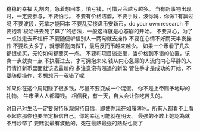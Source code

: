 稳稳的幸福
乱割肉，急着想回本，怕亏钱，可惜只会越亏越多。
当有新事物出现时，一定要参与，不要怕亏。
不要有价格洁癖，不要手贱，波你妈，你做T有赢过吗
不要波段，死拿才能回本
不要乱买接盘币安新币，do your own research
不要抱着‘梭哈进去死了算了’的想法，一般这样就是心态崩的开始。
不要贪心，为了一点钱走去开杠杆
不要随便听信别人一两句就去操作
不要在心情不好雨天半夜操作
不要跌太多了，就想着割肉做T，最后反而币越来越少。
如果一个币看了几次都很想买，无论如何都要买一点。
不要和项目谈恋爱，当价格到不错的位置，该卖一点就卖一点
不执著过去，才可拥抱未来
钱从内心急躁的人流向内心平静的人
行情好新币里面就该选最新的 多注意沒有漲過的新幣 
管住手才是成功的开始，不要随便操作，多想想万一我错了呢

如果你在这个周期赚了很多钱，尽量不要变成一个混蛋。
你不是上帝赐予地球的礼物。
牛市里人人都赚钱。
相信我，有一天，自大会让你吃苦头的。

对自己对生活一定要保持乐观保持自信，即使你现在如履薄冰。所有人都看不上看不起你那你也要坚定相信自己。你的幸运可能就在明天。
最強的不敢上她認為就不用炒幣了 要賭就最有波動的，死在最熱最強的熱點也認了
